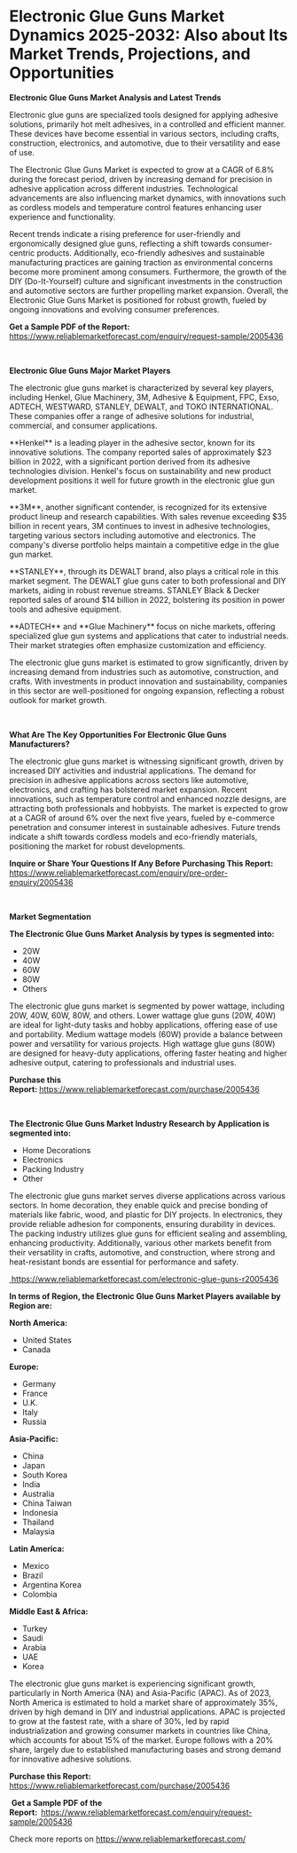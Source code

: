 <p><h1>Electronic Glue Guns Market Dynamics 2025-2032: Also about Its Market Trends, Projections, and Opportunities</h1></p><p><strong>Electronic Glue Guns Market Analysis and Latest Trends</strong></p>
<p><p>Electronic glue guns are specialized tools designed for applying adhesive solutions, primarily hot melt adhesives, in a controlled and efficient manner. These devices have become essential in various sectors, including crafts, construction, electronics, and automotive, due to their versatility and ease of use. </p><p>The Electronic Glue Guns Market is expected to grow at a CAGR of 6.8% during the forecast period, driven by increasing demand for precision in adhesive application across different industries. Technological advancements are also influencing market dynamics, with innovations such as cordless models and temperature control features enhancing user experience and functionality. </p><p>Recent trends indicate a rising preference for user-friendly and ergonomically designed glue guns, reflecting a shift towards consumer-centric products. Additionally, eco-friendly adhesives and sustainable manufacturing practices are gaining traction as environmental concerns become more prominent among consumers. Furthermore, the growth of the DIY (Do-It-Yourself) culture and significant investments in the construction and automotive sectors are further propelling market expansion. Overall, the Electronic Glue Guns Market is positioned for robust growth, fueled by ongoing innovations and evolving consumer preferences.</p></p>
<p><strong>Get a Sample PDF of the Report:&nbsp;</strong> <a href="https://www.reliablemarketforecast.com/enquiry/request-sample/2005436?utm_campaign=2753&utm_medium=2&utm_source=Github&utm_content=ia&utm_term=02032025&utm_id=electronic-glue-guns">https://www.reliablemarketforecast.com/enquiry/request-sample/2005436</a></p>
<p>&nbsp;</p>
<p><strong>Electronic Glue Guns Major Market Players</strong></p>
<p><p>The electronic glue guns market is characterized by several key players, including Henkel, Glue Machinery, 3M, Adhesive & Equipment, FPC, Exso, ADTECH, WESTWARD, STANLEY, DEWALT, and TOKO INTERNATIONAL. These companies offer a range of adhesive solutions for industrial, commercial, and consumer applications.</p><p>**Henkel** is a leading player in the adhesive sector, known for its innovative solutions. The company reported sales of approximately $23 billion in 2022, with a significant portion derived from its adhesive technologies division. Henkel's focus on sustainability and new product development positions it well for future growth in the electronic glue gun market.</p><p>**3M**, another significant contender, is recognized for its extensive product lineup and research capabilities. With sales revenue exceeding $35 billion in recent years, 3M continues to invest in adhesive technologies, targeting various sectors including automotive and electronics. The company's diverse portfolio helps maintain a competitive edge in the glue gun market.</p><p>**STANLEY**, through its DEWALT brand, also plays a critical role in this market segment. The DEWALT glue guns cater to both professional and DIY markets, aiding in robust revenue streams. STANLEY Black & Decker reported sales of around $14 billion in 2022, bolstering its position in power tools and adhesive equipment.</p><p>**ADTECH** and **Glue Machinery** focus on niche markets, offering specialized glue gun systems and applications that cater to industrial needs. Their market strategies often emphasize customization and efficiency.</p><p>The electronic glue guns market is estimated to grow significantly, driven by increasing demand from industries such as automotive, construction, and crafts. With investments in product innovation and sustainability, companies in this sector are well-positioned for ongoing expansion, reflecting a robust outlook for market growth.</p></p>
<p>&nbsp;</p>
<p><strong>What Are The Key Opportunities For Electronic Glue Guns Manufacturers?</strong></p>
<p><p>The electronic glue guns market is witnessing significant growth, driven by increased DIY activities and industrial applications. The demand for precision in adhesive applications across sectors like automotive, electronics, and crafting has bolstered market expansion. Recent innovations, such as temperature control and enhanced nozzle designs, are attracting both professionals and hobbyists. The market is expected to grow at a CAGR of around 6% over the next five years, fueled by e-commerce penetration and consumer interest in sustainable adhesives. Future trends indicate a shift towards cordless models and eco-friendly materials, positioning the market for robust developments.</p></p>
<p><strong>Inquire or Share Your Questions If Any Before Purchasing This Report:</strong> <a href="https://www.reliablemarketforecast.com/enquiry/pre-order-enquiry/2005436?utm_campaign=2753&utm_medium=2&utm_source=Github&utm_content=ia&utm_term=02032025&utm_id=electronic-glue-guns">https://www.reliablemarketforecast.com/enquiry/pre-order-enquiry/2005436</a></p>
<p>&nbsp;</p>
<p><strong>Market Segmentation</strong></p>
<p><strong>The Electronic Glue Guns Market Analysis by types is segmented into:</strong></p>
<p><ul><li>20W</li><li>40W</li><li>60W</li><li>80W</li><li>Others</li></ul></p>
<p><p>The electronic glue guns market is segmented by power wattage, including 20W, 40W, 60W, 80W, and others. Lower wattage glue guns (20W, 40W) are ideal for light-duty tasks and hobby applications, offering ease of use and portability. Medium wattage models (60W) provide a balance between power and versatility for various projects. High wattage glue guns (80W) are designed for heavy-duty applications, offering faster heating and higher adhesive output, catering to professionals and industrial uses.</p></p>
<p><strong>Purchase this Report:&nbsp;</strong><a href="https://www.reliablemarketforecast.com/purchase/2005436?utm_campaign=2753&utm_medium=2&utm_source=Github&utm_content=ia&utm_term=02032025&utm_id=electronic-glue-guns">https://www.reliablemarketforecast.com/purchase/2005436</a></p>
<p>&nbsp;</p>
<p><strong>The Electronic Glue Guns Market Industry Research by Application is segmented into:</strong></p>
<p><ul><li>Home Decorations</li><li>Electronics</li><li>Packing Industry</li><li>Other</li></ul></p>
<p><p>The electronic glue guns market serves diverse applications across various sectors. In home decoration, they enable quick and precise bonding of materials like fabric, wood, and plastic for DIY projects. In electronics, they provide reliable adhesion for components, ensuring durability in devices. The packing industry utilizes glue guns for efficient sealing and assembling, enhancing productivity. Additionally, various other markets benefit from their versatility in crafts, automotive, and construction, where strong and heat-resistant bonds are essential for performance and safety.</p></p>
<p><a href="https://www.reliablemarketforecast.com/electronic-glue-guns-r2005436?utm_campaign=2753&utm_medium=2&utm_source=Github&utm_content=ia&utm_term=02032025&utm_id=electronic-glue-guns">&nbsp;https://www.reliablemarketforecast.com/electronic-glue-guns-r2005436</a></p>
<p><strong>In terms of Region, the Electronic Glue Guns Market Players available by Region are:</strong></p>
<p>
    <p> <strong> North America: </strong>
        <ul>
            <li>United States</li>
            <li>Canada</li>
        </ul>
        </p> 
    <p> <strong> Europe: </strong>
        <ul>
            <li>Germany</li>
            <li>France</li>
            <li>U.K.</li>
            <li>Italy</li>
            <li>Russia</li>
        </ul>
        </p> 
    <p> <strong> Asia-Pacific: </strong>
        <ul>
            <li>China</li>
            <li>Japan</li>
            <li>South Korea</li>
            <li>India</li>
            <li>Australia</li>
            <li>China Taiwan</li>
            <li>Indonesia</li>
            <li>Thailand</li>
            <li>Malaysia</li>
        </ul>
        </p> 
    <p> <strong> Latin America: </strong>
        <ul>
            <li>Mexico</li>
            <li>Brazil</li>
            <li>Argentina Korea</li>
            <li>Colombia</li>
        </ul>
        </p> 
    <p> <strong> Middle East & Africa: </strong>
        <ul>
            <li>Turkey</li>
            <li>Saudi</li>
            <li>Arabia</li>
            <li>UAE</li>
            <li>Korea</li>
        </ul>
    </p>
    </p>
<p><p>The electronic glue guns market is experiencing significant growth, particularly in North America (NA) and Asia-Pacific (APAC). As of 2023, North America is estimated to hold a market share of approximately 35%, driven by high demand in DIY and industrial applications. APAC is projected to grow at the fastest rate, with a share of 30%, led by rapid industrialization and growing consumer markets in countries like China, which accounts for about 15% of the market. Europe follows with a 20% share, largely due to established manufacturing bases and strong demand for innovative adhesive solutions.</p></p>
<p><strong>Purchase this Report: </strong><a href="https://www.reliablemarketforecast.com/purchase/2005436?utm_campaign=2753&utm_medium=2&utm_source=Github&utm_content=ia&utm_term=02032025&utm_id=electronic-glue-guns">https://www.reliablemarketforecast.com/purchase/2005436</a></p>
<p>&nbsp;<strong>Get a Sample PDF of the Report:&nbsp;&nbsp;</strong><a href="https://www.reliablemarketforecast.com/enquiry/request-sample/2005436?utm_campaign=2753&utm_medium=2&utm_source=Github&utm_content=ia&utm_term=02032025&utm_id=electronic-glue-guns">https://www.reliablemarketforecast.com/enquiry/request-sample/2005436</a></p>
<p><strong></strong></p>
<p>Check more reports on <a href="https://www.reliablemarketforecast.com/?utm_campaign=2753&utm_medium=2&utm_source=Github&utm_content=ia&utm_term=02032025&utm_id=electronic-glue-guns">https://www.reliablemarketforecast.com/</a></p>